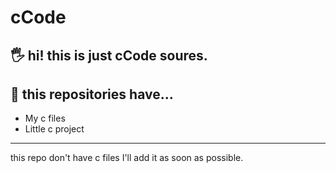# cCode

## 🖐 hi! this is just cCode soures.
                                     
                                      
                                 






## 📢 this repositories have...

  * My c files
  * Little c project



-----------------------------------
this repo don't have c files I'll add it as soon as possible.
